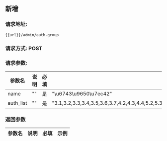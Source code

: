 ## 新增
### 请求地址:
```
{{url}}/admin/auth-group
```
### 请求方式: POST  
### 请求参数:  

|参数名|说明|必填|示例|  
 |---|---|---|---|  
|name|""|是|"\u6743\u9650\u7ec42"|  
|auth_list|""|是|"3.1,3.2,3.3,3.4,3.5,3.6,3.7,4.2,4.3,4.4,5.2,5.3,5.1,5.4,5.5,6.1,6.2,6.3,6.4,6.5,6.6,7.1,7.2,7.3,7.4,8.1,8.2,9.1,9.2,9.3,9.4,9.5,9.6,10.1,10.2,10.3,10.4,10.5,11.1,11.2,11.3,11.4,14.1,14.2,14.3,14,14.4,14.5,14.6,17.1,17.2,17.3,17.4,18.1,18.2,18.3,18.4,18.5,18.6,19.1,19.2,19.3,19.4,20.1,20.2,20.3,20.4,20.5"|  
### 返回参数  

|参数名|说明|必填|示例|  
 |---|---|---|---|  
